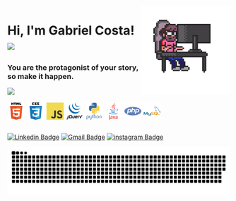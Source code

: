 <img align="right" src="https://github.com/gabrielcs04/gabrielcs04/blob/main/images/code.gif" alt="Code" width="40%" />
<h1>Hi, I'm Gabriel Costa! <img src="https://raw.githubusercontent.com/kaueMarques/kaueMarques/master/hi.gif" width="30px"></h1>

<h3>You are the protagonist of your story, so make it happen.</h3>
<p><img src="https://github-readme-stats.vercel.app/api/top-langs/?username=gabrielcs04&layout=compact&theme=react"></p>

<div>
  <img align="center" title="HTML" alt="Logo-HTML" height="40" width="40" src="https://raw.githubusercontent.com/devicons/devicon/master/icons/html5/html5-original-wordmark.svg">
  <img align="center" title="CSS" alt="Logo-CSS" height="40" width="40" src="https://raw.githubusercontent.com/devicons/devicon/master/icons/css3/css3-original-wordmark.svg">
  <img align="center" title="Javascript" alt="Logo-Js" height="40" width="40" src="https://raw.githubusercontent.com/devicons/devicon/master/icons/javascript/javascript-original.svg">
  <img align="center" title="JQuery" alt="Logo-JQuery" height="40" width="40" src="https://raw.githubusercontent.com/devicons/devicon/master/icons/jquery/jquery-original-wordmark.svg">
  <img align="center" title="Python" alt="Logo-Python" height="40" width="40" src="https://raw.githubusercontent.com/devicons/devicon/master/icons/python/python-original-wordmark.svg">
  <img align="center" title="Java" alt="Logo-Java" height="40" width="40" src="https://raw.githubusercontent.com/devicons/devicon/master/icons/java/java-original-wordmark.svg">
  <img align="center" title="PHP" alt="Logo-PHP" height="40" width="40" src="https://raw.githubusercontent.com/devicons/devicon/master/icons/php/php-plain.svg">
  <img align="center" title="MySQL" alt="Logo-MySQL" height="40" width="40" src="https://raw.githubusercontent.com/devicons/devicon/master/icons/mysql/mysql-original-wordmark.svg">
</div>

##
[![Linkedin Badge](https://img.shields.io/badge/-Gabriel%20Costa%20da%20Silva-007EC6?style=flat-square&logo=Linkedin&logoColor=white&link=https://www.linkedin.com/in/gabriel-costa-da-silva/)](https://www.linkedin.com/in/gabriel-costa-da-silva/)
[![Gmail Badge](https://img.shields.io/badge/-gabriel.costasilva04@gmail.com-333333?style=flat-square&logo=Gmail&logoColor=white&link=mailto:gabriel.costasilva04@gmail.com)](mailto:gabriel.costasilva04@gmail.com)
[![instagram Badge](https://img.shields.io/badge/-gabriel.costa04-E4405F?style=flat-square&logo=Instagram&logoColor=white&link=https://www.instagram.com/gabriel.costa04/)](https://www.instagram.com/gabriel.costa04/)

![Snake animation](https://github.com/gabrielcs04/gabrielcs04/blob/output/github-contribution-grid-snake.svg)

<!-- 
### Hi there 👋 
**gabrielcs04/gabrielcs04** is a ✨ _special_ ✨ repository because its `README.md` (this file) appears on your GitHub profile.

Here are some ideas to get you started:

- 🔭 I’m currently working on ...
- 🌱 I’m currently learning ...
- 👯 I’m looking to collaborate on ...
- 🤔 I’m looking for help with ...
- 💬 Ask me about ...
- 📫 How to reach me: ...
- 😄 Pronouns: ...
- ⚡ Fun fact: ...
-->
